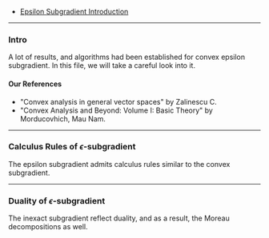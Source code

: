 - [Epsilon Subgradient Introduction](Epsilon%20Subgradient%20Introduction.md)

---
### **Intro**

A lot of results, and algorithms had been established for convex epsilon subgradient. 
In this file, we will take a careful look into it. 

#### **Our References**
- "Convex analysis in general vector spaces" by Zalinescu C. 
- "Convex Analysis and Beyond: Volume I: Basic Theory" by Morducovhich, Mau Nam. 

---
### **Calculus Rules of $\epsilon$-subgradient**

The epsilon subgradient admits calculus rules similar to the convex subgradient. 




---
### **Duality of $\epsilon$-subgradient**

The inexact subgradient reflect duality, and as a result, the Moreau decompositions as well. 

